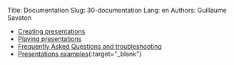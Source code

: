 Title: Documentation
Slug: 30-documentation
Lang: en
Authors: Guillaume Savaton

* [Creating presentations](|filename|create.md)
* [Playing presentations](|filename|play.md)
* [Frequently Asked Questions and troubleshooting](|filename|faq.md)
* [Presentations examples](https://senshu.github.io/Sozi-demos){:target="_blank"}

